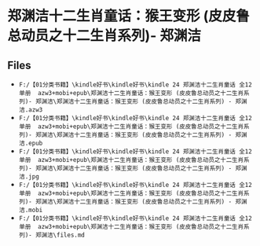 # 郑渊洁十二生肖童话：猴王变形 (皮皮鲁总动员之十二生肖系列)- 郑渊洁

## Files

- `F:/【01分类书籍】\kindle好书\kindle好书\kindle 24 郑渊洁十二生肖童话 全12单册  azw3+mobi+epub\郑渊洁十二生肖童话：猴王变形 (皮皮鲁总动员之十二生肖系列)- 郑渊洁\郑渊洁十二生肖童话：猴王变形 (皮皮鲁总动员之十二生肖系列) - 郑渊洁.azw3`
- `F:/【01分类书籍】\kindle好书\kindle好书\kindle 24 郑渊洁十二生肖童话 全12单册  azw3+mobi+epub\郑渊洁十二生肖童话：猴王变形 (皮皮鲁总动员之十二生肖系列)- 郑渊洁\郑渊洁十二生肖童话：猴王变形 (皮皮鲁总动员之十二生肖系列) - 郑渊洁.epub`
- `F:/【01分类书籍】\kindle好书\kindle好书\kindle 24 郑渊洁十二生肖童话 全12单册  azw3+mobi+epub\郑渊洁十二生肖童话：猴王变形 (皮皮鲁总动员之十二生肖系列)- 郑渊洁\郑渊洁十二生肖童话：猴王变形 (皮皮鲁总动员之十二生肖系列) - 郑渊洁.jpg`
- `F:/【01分类书籍】\kindle好书\kindle好书\kindle 24 郑渊洁十二生肖童话 全12单册  azw3+mobi+epub\郑渊洁十二生肖童话：猴王变形 (皮皮鲁总动员之十二生肖系列)- 郑渊洁\郑渊洁十二生肖童话：猴王变形 (皮皮鲁总动员之十二生肖系列) - 郑渊洁.mobi`
- `F:/【01分类书籍】\kindle好书\kindle好书\kindle 24 郑渊洁十二生肖童话 全12单册  azw3+mobi+epub\郑渊洁十二生肖童话：猴王变形 (皮皮鲁总动员之十二生肖系列)- 郑渊洁\files.md`
